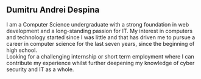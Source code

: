 ## Dumitru Andrei Despina
<p>
  I am a Computer Science undergraduate with a strong foundation in web development and a long-standing passion for IT. My interest in computers and technology started since I was little and that has driven me to pursue a career in computer science for the last seven years, since the beginning of high school.<br>
  Looking for a challenging internship or short term employment where I can contribute my experience whilst further deepening my knowledge of cyber security and IT as a whole.
</p>
